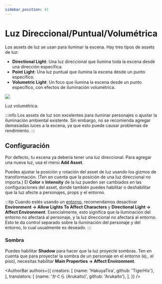```yaml
---
sidebar_position: 41
---
```


# Luz Direccional/Puntual/Volumétrica

Los assets de luz se usan para iluminar la escena. Hay tres tipos de assets de luz:
* **Directional Light**: Una luz direccional que ilumina toda la escena desde una dirección específica.
* **Point Light**: Una luz puntual que ilumina la escena desde un punto específico.
* **Volumetric Light**: Un foco que ilumina la escena desde un punto específico, con efectos de iluminación volumétrica.

![](/doc-img/en-light-1.png)
<p class="img-desc">Luz volumétrica.</p>

:::info
Los assets de luz son excelentes para iluminar personajes o ajustar la iluminación ambiental existente. Sin embargo, no se recomienda agregar demasiadas luces a la escena, ya que esto puede causar problemas de rendimiento.
:::

## Configuración

Por defecto, tu escena ya debería tener una luz direccional. Para agregar una nueva luz, usa el menú **Add Asset**.

Puedes ajustar la posición y rotación del asset de luz usando los gizmos de transformación. (Ten en cuenta que la posición de una luz direccional no importa.) El **Color** e **Intensity** de la luz pueden ser cambiados en las configuraciones del asset, donde también puedes habilitar o deshabilitar que la luz afecte a personajes, props y el entorno.

:::tip
Cuando estés usando un [entorno](environment), recomendamos desactivar **Environment → Allow Lights To Affect Characters** y **Directional Light → Affect Environment**. Esencialmente, esto significa que la iluminación del entorno no afectará al personaje, y la luz direccional no afectará al entorno. Esto te da control separado sobre la iluminación del personaje y del entorno, lo cual usualmente es deseado.
:::

### Sombra

Puedes habilitar **Shadow** para hacer que la luz proyecte sombras. Ten en cuenta que para proyectar la sombra de un personaje en el entorno (ej., el piso), necesitas habilitar **Main Properties → Affect Environment**.

<AuthorBar authors={{
  creators: [
    {name: 'HakuyaTira', github: 'TigerHix'},
  ],
  translators: [
    {name: 'かぐら (Arukaito)', github: 'Arukaito'},
  ],
}} />
